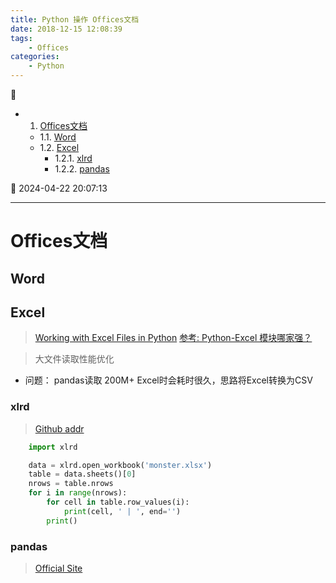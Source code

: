 ```yaml
---
title: Python 操作 Offices文档
date: 2018-12-15 12:08:39
tags: 
    - Offices
categories: 
    - Python
---
```


💠

- 1. [Offices文档](#offices文档)
    - 1.1. [Word](#word)
    - 1.2. [Excel](#excel)
        - 1.2.1. [xlrd](#xlrd)
        - 1.2.2. [pandas](#pandas)

💠 2024-04-22 20:07:13
****************************************
# Offices文档
## Word

## Excel 
> [Working with Excel Files in Python](http://www.python-excel.org/)
> [参考: Python-Excel 模块哪家强？](https://zhuanlan.zhihu.com/p/23998083)

> 大文件读取性能优化
- 问题： pandas读取 200M+ Excel时会耗时很久，思路将Excel转换为CSV

### xlrd 
> [Github addr](https://github.com/python-excel/xlrd)

```python
    import xlrd 

    data = xlrd.open_workbook('monster.xlsx')
    table = data.sheets()[0]   
    nrows = table.nrows
    for i in range(nrows):
        for cell in table.row_values(i):
            print(cell, ' | ', end='')
        print()
```

### pandas 
> [Official Site](http://pandas.pydata.org/)
